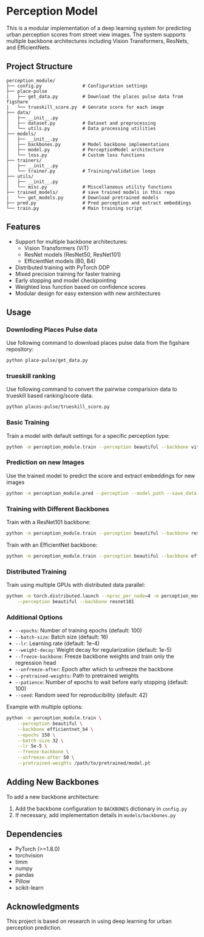 # Perception Model

This is a modular implementation of a deep learning system for predicting urban perception scores from street view images. The system supports multiple backbone architectures including Vision Transformers, ResNets, and EfficientNets.

## Project Structure

```
perception_module/
├── config.py               # Configuration settings
├── place-pulse
|   ├── get_data.py         # Download the places pulse data from figshare
|   └── trueskill_score.py  # Genrate score for each image
├── data/
│   ├── __init__.py
│   ├── dataset.py          # Dataset and preprocessing
│   └── utils.py            # Data processing utilities
├── models/
│   ├── __init__.py
│   ├── backbones.py        # Model backbone implementations
│   ├── model.py            # PerceptionModel architecture
│   └── loss.py             # Custom loss functions
├── trainers/
│   ├── __init__.py
│   └── trainer.py          # Training/validation loops
├── utils/
│   ├── __init__.py
│   └── misc.py             # Miscellaneous utility functions
├── trained_models/         # save trained models in this repo
|   └── get_models.py       # Download pretrained models 
├── pred.py                 # Pred perception and extract embeddings
└── train.py                # Main training script

```

## Features

- Support for multiple backbone architectures:
  - Vision Transformers (ViT)
  - ResNet models (ResNet50, ResNet101)
  - EfficientNet models (B0, B4)
- Distributed training with PyTorch DDP
- Mixed precision training for faster training
- Early stopping and model checkpointing
- Weighted loss function based on confidence scores
- Modular design for easy extension with new architectures

## Usage

### Downloding Places Pulse data

Use following command to download places pulse data from the figshare repository: 
```bash
python place-pulse/get_data.py
```

### trueskill ranking

Use following command to convert the pairwise comparision data to trueskill based ranking/score data.
```bash
python places-pulse/trueskill_score.py
```

### Basic Training

Train a model with default settings for a specific perception type:

```bash
python -m perception_module.train --perception beautiful --backbone vit_large_patch14_dinov2
```

### Prediction on new Images

Use the trained model to predict the score and extract embeddings for new images

```bash
python -m perception_module.pred --perception --model_path --save_data
```

### Training with Different Backbones

Train with a ResNet101 backbone:

```bash
python -m perception_module.train --perception beautiful --backbone resnet101
```

Train with an EfficientNet backbone:

```bash
python -m perception_module.train --perception beautiful --backbone efficientnet_b4
```

### Distributed Training

Train using multiple GPUs with distributed data parallel:

```bash
python -m torch.distributed.launch --nproc_per_node=4 -m perception_module.train \
    --perception beautiful --backbone resnet101
```

### Additional Options

- `--epochs`: Number of training epochs (default: 100)
- `--batch-size`: Batch size (default: 16)
- `--lr`: Learning rate (default: 1e-4)
- `--weight-decay`: Weight decay for regularization (default: 1e-5)
- `--freeze-backbone`: Freeze backbone weights and train only the regression head
- `--unfreeze-after`: Epoch after which to unfreeze the backbone
- `--pretrained-weights`: Path to pretrained weights
- `--patience`: Number of epochs to wait before early stopping (default: 100)
- `--seed`: Random seed for reproducibility (default: 42)

Example with multiple options:

```bash
python -m perception_module.train \
    --perception beautiful \
    --backbone efficientnet_b4 \
    --epochs 150 \
    --batch-size 32 \
    --lr 5e-5 \
    --freeze-backbone \
    --unfreeze-after 50 \
    --pretrained-weights /path/to/pretrained/model.pt
```

## Adding New Backbones

To add a new backbone architecture:

1. Add the backbone configuration to `BACKBONES` dictionary in `config.py`
2. If necessary, add implementation details in `models/backbones.py`

## Dependencies

- PyTorch (>=1.8.0)
- torchvision
- timm
- numpy
- pandas
- Pillow
- scikit-learn

## Acknowledgments

This project is based on research in using deep learning for urban perception prediction.
